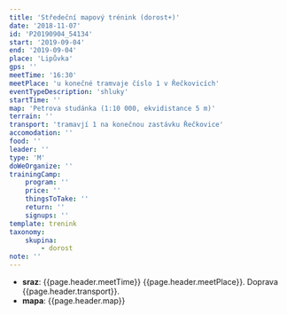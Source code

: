 ```yaml
---
title: 'Středeční mapový trénink (dorost+)'
date: '2018-11-07'
id: 'P20190904_54134'
start: '2019-09-04'
end: '2019-09-04'
place: 'Lipůvka'
gps: ''
meetTime: '16:30'
meetPlace: 'u konečné tramvaje číslo 1 v Řečkovicích'
eventTypeDescription: 'shluky'
startTime: ''
map: 'Petrova studánka (1:10 000, ekvidistance 5 m)'
terrain: ''
transport: 'tramavjí 1 na konečnou zastávku Řečkovice'
accomodation: ''
food: ''
leader: ''
type: 'M'
doWeOrganize: ''
trainingCamp:
    program: ''
    price: ''
    thingsToTake: ''
    return: ''
    signups: ''
template: trenink
taxonomy:
    skupina:
        - dorost
note: ''
---
```

* **sraz**: {{page.header.meetTime}} {{page.header.meetPlace}}. Doprava {{page.header.transport}}.
* **mapa**: {{page.header.map}}
